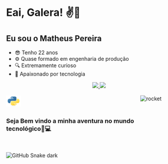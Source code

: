 # Eai, Galera! ✌🍃
## Eu sou o Matheus Pereira
- 😎 Tenho 22 anos
- ⚙ Quase formado em engenharia de produção 
- 🔍 Extremamente curioso 
- 💖 Apaixonado por tecnologia 



<div align="center">
  <a href="https://github.com/Metheus97">
  <img height="150" src="https://github-readme-stats.vercel.app/api?username=Metheus97&show_icons=true&theme=midnight-purple&include_all_commits=true&count_private=true"/>
  <img height="150" src="https://github-readme-stats.vercel.app/api/top-langs/?username=Metheus97&langs_count=16&theme=midnight-purple"/>
</div>
<div style="display: inline_block"><br>
  <img align="center" alt="Theus-py" height="30" width="40" src="https://raw.githubusercontent.com/devicons/devicon/master/icons/python/python-original.svg">
  <a><img align="right" alt="rocket" height="120" width="140" src="https://media.giphy.com/media/jfF6mIPumEzN9QW0kL/giphy.gif"></a>
</div>
  
  ## 
### Seja Bem vindo a minha aventura no mundo tecnológico🚀💻
    
<div style="display: inline_block"><br>
  
  ![GitHub Snake dark](https://github.com/Metheus97/Metheus97/github-snake-dark.svg#gh-dark-mode-only)
  
</div>
  



  
